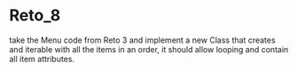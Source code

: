 # Reto_8
take the Menu code from Reto 3 and implement a new Class that creates and iterable with all the items in an order, it should allow looping and contain all item attributes.
